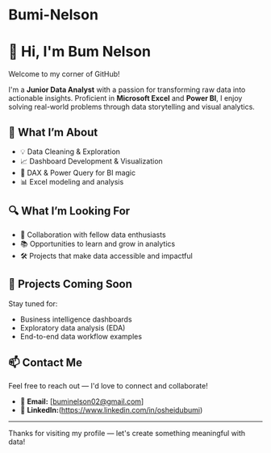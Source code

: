 # Bumi-Nelson
# 👋 Hi, I'm Bum Nelson

Welcome to my corner of GitHub!

I'm a **Junior Data Analyst** with a passion for transforming raw data into actionable insights. Proficient in **Microsoft Excel** and **Power BI**, I enjoy solving real-world problems through data storytelling and visual analytics.

## 🧠 What I’m About
- 💡 Data Cleaning & Exploration
- 📈 Dashboard Development & Visualization
- 🧮 DAX & Power Query for BI magic
- 📊 Excel modeling and analysis

## 🔍 What I’m Looking For
- 🤝 Collaboration with fellow data enthusiasts
- 📚 Opportunities to learn and grow in analytics
- 🛠️ Projects that make data accessible and impactful

## 📁 Projects Coming Soon
Stay tuned for:
- Business intelligence dashboards
- Exploratory data analysis (EDA)
- End-to-end data workflow examples

## 📫 Contact Me

Feel free to reach out — I'd love to connect and collaborate!

- 📧 **Email:** [buminelson02@gmail.com]
- 💼 **LinkedIn:**(https://www.linkedin.com/in/osheidubumi)

---

Thanks for visiting my profile — let's create something meaningful with data!
